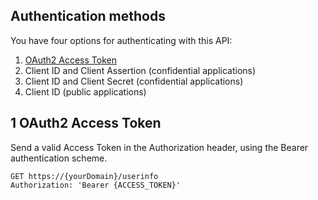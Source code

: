 ## Authentication methods
You have four options for authenticating with this API:
1. [OAuth2 Access Token](#-1-oauth2-access-token)
2. Client ID and Client Assertion (confidential applications)
3. Client ID and Client Secret (confidential applications)
4. Client ID (public applications)

## 1 OAuth2 Access Token

Send a valid Access Token in the Authorization header, using the Bearer authentication scheme.
```curl
GET https://{yourDomain}/userinfo
Authorization: 'Bearer {ACCESS_TOKEN}'
```